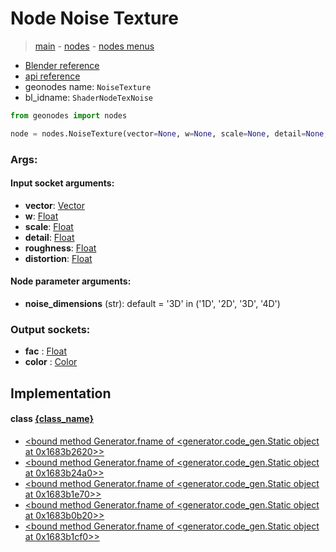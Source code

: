 # Node Noise Texture

> [main](../structure.md) - [nodes](nodes.md) - [nodes menus](nodes_menus.md)

- [Blender reference](https://docs.blender.org/manual/en/latest/modeling/geometry_nodes/texture/noise.html)
- [api reference](https://docs.blender.org/api/current/bpy.types.ShaderNodeTexNoise.html)
- geonodes name: `NoiseTexture`
- bl_idname: `ShaderNodeTexNoise`

```python
from geonodes import nodes

node = nodes.NoiseTexture(vector=None, w=None, scale=None, detail=None, roughness=None, distortion=None, noise_dimensions='3D')
```

### Args:

#### Input socket arguments:

- **vector**: [Vector](Vector.md)
- **w**: [Float](Float.md)
- **scale**: [Float](Float.md)
- **detail**: [Float](Float.md)
- **roughness**: [Float](Float.md)
- **distortion**: [Float](Float.md)

#### Node parameter arguments:

- **noise_dimensions** (str): default = '3D' in ('1D', '2D', '3D', '4D')

### Output sockets:

- **fac** : [Float](Float.md)
- **color** : [Color](Color.md)

## Implementation

#### class [{class_name}]({class_name}.md)

 - [<bound method Generator.fname of <generator.code_gen.Static object at 0x1683b2620>>](Texture.md#noise-staticmethod)
 - [<bound method Generator.fname of <generator.code_gen.Static object at 0x1683b24a0>>](Texture.md#noise_1D-staticmethod)
 - [<bound method Generator.fname of <generator.code_gen.Static object at 0x1683b1e70>>](Texture.md#noise_2D-staticmethod)
 - [<bound method Generator.fname of <generator.code_gen.Static object at 0x1683b0b20>>](Texture.md#noise_3D-staticmethod)
 - [<bound method Generator.fname of <generator.code_gen.Static object at 0x1683b1cf0>>](Texture.md#noise_4D-staticmethod)
